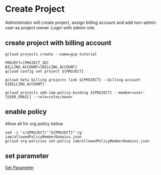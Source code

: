 
# Create Project
Administrator will create project, assign billing account and add non-admin user as project owner.
Login with admin role.
## create project with billing account
```
gcloud projects create --name=gcp-tutorial
```
```
PROJECT=[PROJECT_ID]
BILLING_ACCOUNT=[BILLING_ACCOUNT]
gcloud config set project ${PROJECT}
```
```
gcloud beta billing projects link ${PROJECT} --billing-account ${BILLING_ACCOUNT}
```
```
gcloud projects add-iam-policy-binding ${PROJECT} --member=user:[USER_EMAIL] --role=roles/owner
```
## enable policy
Allow all for org policy below
```
sed -i 's/$PROJECT/'"${PROJECT}"'/g' iam/allowedPolicyMemberDomains.json
gcloud org-policies set-policy iam/allowedPolicyMemberDomains.json
```

## set parameter
[Set Parameter](https://github.com/adithaha/gcp-tutorial/blob/main/common/parameter.md)

